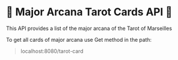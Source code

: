 # :crystal_ball: ​Major Arcana Tarot Cards API :flower_playing_cards:

This API provides a list of the major arcana of the Tarot of Marseilles

To get all cards of major arcana use Get method in the path:

> localhost:8080/tarot-card